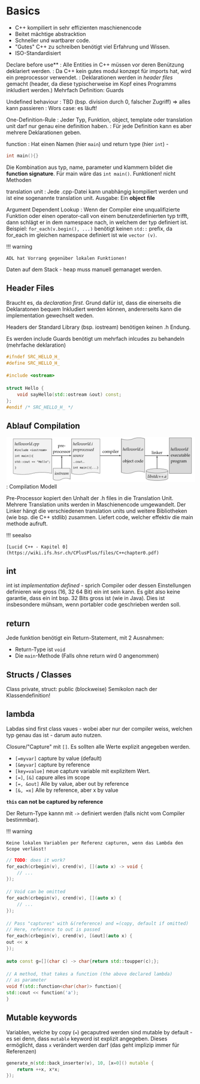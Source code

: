 # Basics

* C++ kompiliert in sehr effizienten maschienencode
* Beitet mächtige abstracktion
* Schneller und wartbarer code.
* "Gutes" C++ zu schreiben benötigt viel Erfahrung und Wissen.
* ISO-Standardisiert

Declare before use**
: Alle Entities in C++ müssen vor deren Benützung deklariert werden.
: Da C++ kein gutes modul konzept für imports hat, wird ein preprocessor verwendet.
: Deklarationen werden in *header files* gemacht (header, da diese typischerweise im Kopf eines Programms inkludiert werden.) Mehrfach Definition: Guards

Undefined behaviour
: TBD (bsp. division durch 0, falscher Zugriff) => alles kann passieren
: Wors case: es läuft!

One-Definition-Rule
: Jeder Typ, Funktion, object, template oder translation unit darf nur genau eine definition haben.
: Für jede Definition kann es aber mehrere Deklarationen geben.

function
: Hat einen Namen (hier ``main``) und return type (hier ``int``) -
```c++
int main(){}
```
Die Kombination aus typ, name, parameter und klammern bildet die **function signature**. Für main wäre das `int main()`. Funktionen! nicht Methoden

translation unit
: Jede .cpp-Datei kann unabhängig kompiliert werden und ist eine sogenannte translation unit. Ausgabe: Ein **object file**

Argument Dependent Lookup
: Wenn der Compiler eine unqualifizierte Funktion oder einen operator-call von einem benutzerdefinierten typ trifft, dann schlägt er in dem namespace nach, in welchem der typ
definiert ist. Beispiel: `for_each(v.begin(), ...)` benötigt keinen `std::` prefix, da for_each im gleichen namespace definiert ist wie `vector (v)`.

!!! warning

    ADL hat Vorrang gegenüber lokalen Funktionen!

Daten auf dem Stack - heap muss manuell gemanaget werden.


## Header Files

Braucht es, da *declaration first*. Grund dafür ist, dass die einerseits die Deklaratonen
bequem Inkludiert werden können, andererseits kann die implementation gewechselt weden.

Headers der Standard Library (bsp. iostream) benötigen keinen .h Endung.

Es werden include Guards benötigt um mehrfach inlcudes zu behandeln (mehrfache deklaration)

```c++
#ifndef SRC_HELLO_H_
#define SRC_HELLO_H_

#include <ostream>

struct Hello {
	void sayHello(std::ostream &out) const;
};
#endif /* SRC_HELLO_H_ */
```

## Ablauf Compilation


![](images/compilation_model.png)
: Compilation Modell

Pre-Processor kopiert den Unhalt der .h files in die Translation Unit.
Mehrere Translation units werden in Maschienencode umgewandelt.
Der Linker hängt die verschiedenen translation units und weitere Bibliotheken (wie bsp. die C++ stdlib) zusammen.
Liefert code, welcher effektiv die main methode aufruft.

!!! seealso

    [Lucid C++ - Kapitel 0](https://wiki.ifs.hsr.ch/CPlusPlus/files/C++chapter0.pdf)


## int
int ist *implementation defined* - sprich Compiler oder dessen Einstellungen definieren wie gross (16, 32 64 Bit) ein int sein kann.
Es gibt also keine garantie, dass ein int bsp. 32 Bits gross ist (wie in Java).
Dies ist insbesondere mühsam, wenn portabler code geschrieben werden soll.

## return

Jede funktion benötigt ein Return-Statement, mit 2 Ausnahmen:

* Return-Type ist ``void``
* Die ``main``-Methode (Falls ohne return wird 0 angenommen)

## Structs / Classes

Class private, struct: public (blockweise)
Semikolon nach der Klassendefinition!

## lambda

Labdas sind first class vaues - wobei aber nur der compiler weiss, welchen typ genau das ist - darum auto nutzen.

Closure/"Capture" mit `[]`. Es sollten alle Werte explizit angegeben werden.

* `[=myvar]` capture by value (default)
* `[&myvar]` capture by reference
* `[key=value]` neue capture variable mit explizitem  Wert.
* `[=]`, `[&]` capure alles im scope
* `[=, &out]` Alle by value, aber out by reference
* `[&, =x]` Alle by reference, aber x by value

**`this` can not be captured by reference**

Der Return-Type kannn mit `->` definiert werden (falls nicht vom Compiler bestimmbar).

!!! warning

    Keine lokalen Variablen per Referenz capturen, wenn das Lambda den Scope verlässt!

```c++
// TODO: does it work?
for_each(crbegin(v), crend(v), [](auto x) -> void {
    // ...
});

// Void can be omitted
for_each(crbegin(v), crend(v), [](auto x) {
    // ...
});

// Pass "captures" with &(reference) and =(copy, default if omitted)
// Here, reference to out is passed
for_each(crbegin(v), crend(v), [&out](auto x) {
out << x
});

auto const g=[](char c) -> char{return std::toupper(c);};

// A method, that takes a function (the above declared lambda)
// as parameter
void f(std::function<char(char)> function){
std::cout << function('a');
}
```

## Mutable keywords

Variablen, welche by copy (`=`) gecaputred werden sind mutable by default - es sei denn, dass `mutable` keyword ist explizit angegeben.
Dieses ermöglicht, dass `x` verändert werden darf (das geht implizip immer für Referenzen)

```c++
generate_n(std::back_inserter(v), 10, [x=0]() mutable {
    return ++x, x*x;
});
```
